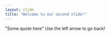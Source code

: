 ```yaml
---
layout: slide
title: "Welcome to our second slide!"
---
```

"Some quote here"
Use the left arrow to go back!
